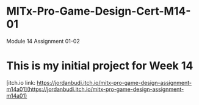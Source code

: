 # MITx-Pro-Game-Design-Cert-M14-01
 Module 14 Assignment 01-02
 # This is my initial project for Week 14
[itch.io link: https://jordanbudi.itch.io/mitx-pro-game-design-assignment-m14a01](https://jordanbudi.itch.io/mitx-pro-game-design-assignment-m14a01)
